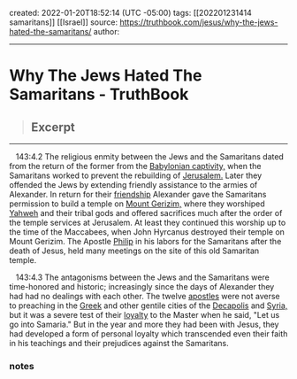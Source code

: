 created: 2022-01-20T18:52:14 (UTC -05:00)
tags: [[202201231414 samaritans]] [[Israel]] 
source: https://truthbook.com/jesus/why-the-jews-hated-the-samaritans/
author: 

---

# Why The Jews Hated The Samaritans - TruthBook

> ## Excerpt
> 

---
   143:4.2 The religious enmity between the Jews and the Samaritans dated from the return of the former from the [Babylonian captivity,](https://en.wikipedia.org/wiki/Babylonian_captivity) when the Samaritans worked to prevent the rebuilding of [Jerusalem.](https://en.wikipedia.org/wiki/Jerusalem) Later they offended the Jews by extending friendly assistance to the armies of Alexander. In return for their [friendship](https://truthbook.com/urantia-book/topical-studies/friendship) Alexander gave the Samaritans permission to build a temple on [Mount Gerizim,](https://en.wikipedia.org/wiki/Mount_Gerizim) where they worshiped [Yahweh](https://en.wikipedia.org/wiki/Yahweh) and their tribal gods and offered sacrifices much after the order of the temple services at Jerusalem. At least they continued this worship up to the time of the Maccabees, when John Hyrcanus destroyed their temple on Mount Gerizim. The Apostle [Philip](https://truthbook.com/philip-the-curious) in his labors for the Samaritans after the death of Jesus, held many meetings on the site of this old Samaritan temple.

   143:4.3 The antagonisms between the Jews and the Samaritans were time-honored and historic; increasingly since the days of Alexander they had had no dealings with each other. The twelve [apostles](https://truthbook.com/jesus/apostles) were not averse to preaching in the [Greek](https://en.wikipedia.org/wiki/Greeks) and other gentile cities of the [Decapolis](https://en.wikipedia.org/wiki/Decapolis) and [Syria,](https://en.wikipedia.org/wiki/Syria) but it was a severe test of their [loyalty](https://truthbook.com/urantia-book/topical-studies/loyalty) to the Master when he said, "Let us go into Samaria." But in the year and more they had been with Jesus, they had developed a form of personal loyalty which transcended even their faith in his teachings and their prejudices against the Samaritans.
### notes